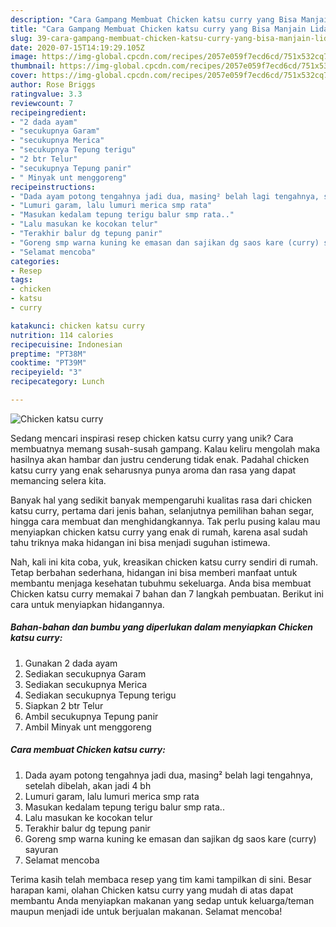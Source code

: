 ```yaml
---
description: "Cara Gampang Membuat Chicken katsu curry yang Bisa Manjain Lidah"
title: "Cara Gampang Membuat Chicken katsu curry yang Bisa Manjain Lidah"
slug: 39-cara-gampang-membuat-chicken-katsu-curry-yang-bisa-manjain-lidah
date: 2020-07-15T14:19:29.105Z
image: https://img-global.cpcdn.com/recipes/2057e059f7ecd6cd/751x532cq70/chicken-katsu-curry-foto-resep-utama.jpg
thumbnail: https://img-global.cpcdn.com/recipes/2057e059f7ecd6cd/751x532cq70/chicken-katsu-curry-foto-resep-utama.jpg
cover: https://img-global.cpcdn.com/recipes/2057e059f7ecd6cd/751x532cq70/chicken-katsu-curry-foto-resep-utama.jpg
author: Rose Briggs
ratingvalue: 3.3
reviewcount: 7
recipeingredient:
- "2 dada ayam"
- "secukupnya Garam"
- "secukupnya Merica"
- "secukupnya Tepung terigu"
- "2 btr Telur"
- "secukupnya Tepung panir"
- " Minyak unt menggoreng"
recipeinstructions:
- "Dada ayam potong tengahnya jadi dua, masing² belah lagi tengahnya, setelah dibelah, akan jadi 4 bh"
- "Lumuri garam, lalu lumuri merica smp rata"
- "Masukan kedalam tepung terigu balur smp rata.."
- "Lalu masukan ke kocokan telur"
- "Terakhir balur dg tepung panir"
- "Goreng smp warna kuning ke emasan dan sajikan dg saos kare (curry) sayuran"
- "Selamat mencoba"
categories:
- Resep
tags:
- chicken
- katsu
- curry

katakunci: chicken katsu curry 
nutrition: 114 calories
recipecuisine: Indonesian
preptime: "PT38M"
cooktime: "PT39M"
recipeyield: "3"
recipecategory: Lunch

---
```



![Chicken katsu curry](https://img-global.cpcdn.com/recipes/2057e059f7ecd6cd/751x532cq70/chicken-katsu-curry-foto-resep-utama.jpg)

Sedang mencari inspirasi resep chicken katsu curry yang unik? Cara membuatnya memang susah-susah gampang. Kalau keliru mengolah maka hasilnya akan hambar dan justru cenderung tidak enak. Padahal chicken katsu curry yang enak seharusnya punya aroma dan rasa yang dapat memancing selera kita.

Banyak hal yang sedikit banyak mempengaruhi kualitas rasa dari chicken katsu curry, pertama dari jenis bahan, selanjutnya pemilihan bahan segar, hingga cara membuat dan menghidangkannya. Tak perlu pusing kalau mau menyiapkan chicken katsu curry yang enak di rumah, karena asal sudah tahu triknya maka hidangan ini bisa menjadi suguhan istimewa.




Nah, kali ini kita coba, yuk, kreasikan chicken katsu curry sendiri di rumah. Tetap berbahan sederhana, hidangan ini bisa memberi manfaat untuk membantu menjaga kesehatan tubuhmu sekeluarga. Anda bisa membuat Chicken katsu curry memakai 7 bahan dan 7 langkah pembuatan. Berikut ini cara untuk menyiapkan hidangannya.

<!--inarticleads1-->

##### Bahan-bahan dan bumbu yang diperlukan dalam menyiapkan Chicken katsu curry:

1. Gunakan 2 dada ayam
1. Sediakan secukupnya Garam
1. Sediakan secukupnya Merica
1. Sediakan secukupnya Tepung terigu
1. Siapkan 2 btr Telur
1. Ambil secukupnya Tepung panir
1. Ambil  Minyak unt menggoreng




<!--inarticleads2-->

##### Cara membuat Chicken katsu curry:

1. Dada ayam potong tengahnya jadi dua, masing² belah lagi tengahnya, setelah dibelah, akan jadi 4 bh
1. Lumuri garam, lalu lumuri merica smp rata
1. Masukan kedalam tepung terigu balur smp rata..
1. Lalu masukan ke kocokan telur
1. Terakhir balur dg tepung panir
1. Goreng smp warna kuning ke emasan dan sajikan dg saos kare (curry) sayuran
1. Selamat mencoba




Terima kasih telah membaca resep yang tim kami tampilkan di sini. Besar harapan kami, olahan Chicken katsu curry yang mudah di atas dapat membantu Anda menyiapkan makanan yang sedap untuk keluarga/teman maupun menjadi ide untuk berjualan makanan. Selamat mencoba!
